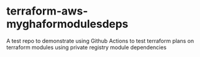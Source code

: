 # terraform-aws-myghaformodulesdeps
A test repo to demonstrate using Github Actions to test terraform plans on terraform modules using private registry module dependencies
